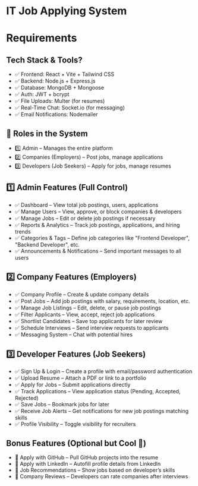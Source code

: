 # IT Job Applying System

# Requirements


## Tech Stack & Tools?

- ✅ Frontend: React + Vite + Tailwind CSS
- ✅ Backend: Node.js + Express.js
- ✅ Database: MongoDB + Mongoose
- ✅ Auth: JWT + bcrypt
- ✅ File Uploads: Multer (for resumes)
- ✅ Real-Time Chat: Socket.io (for messaging)
- ✅ Email Notifications: Nodemailer

## 🔹 Roles in the System

- 1️⃣ Admin – Manages the entire platform
- 2️⃣ Companies (Employers) – Post jobs, manage applications
- 3️⃣ Developers (Job Seekers) – Apply for jobs, manage resumes

## 1️⃣ Admin Features (Full Control)

- ✅ Dashboard – View total job postings, users, applications
- ✅ Manage Users – View, approve, or block companies & developers
- ✅ Manage Jobs – Edit or delete job postings if necessary
- ✅ Reports & Analytics – Track job postings, applications, and hiring trends
- ✅ Categories & Tags – Define job categories like "Frontend Developer", "Backend Developer", etc.
- ✅ Announcements & Notifications – Send important messages to all users

## 2️⃣ Company Features (Employers)

- ✅ Company Profile – Create & update company details
- ✅ Post Jobs – Add job postings with salary, requirements, location, etc.
- ✅ Manage Job Listings – Edit, delete, or pause job postings
- ✅ Filter Applicants – View, accept, reject job applications
- ✅ Shortlist Candidates – Save top applicants for later review
- ✅ Schedule Interviews – Send interview requests to applicants
- ✅ Messaging System – Chat with potential hires


## 3️⃣ Developer Features (Job Seekers)

- ✅ Sign Up & Login – Create a profile with email/password authentication
- ✅ Upload Resume – Attach a PDF or link to a portfolio
- ✅ Apply for Jobs – Submit applications directly
- ✅ Track Applications – View application status (Pending, Accepted, Rejected)
- ✅ Save Jobs – Bookmark jobs for later
- ✅ Receive Job Alerts – Get notifications for new job postings matching skills
- ✅ Profile Visibility – Toggle visibility for recruiters


## Bonus Features (Optional but Cool 🚀)

- 🔹 Apply with GitHub – Pull GitHub projects into the resume
- 🔹 Apply with LinkedIn – Autofill profile details from LinkedIn
- 🔹 Job Recommendations – Show jobs based on developer’s skills
- 🔹 Company Reviews – Developers can rate companies after interviews
